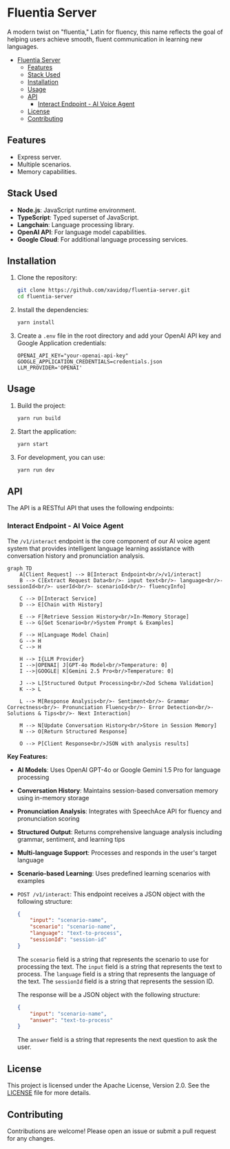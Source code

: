 # Fluentia Server

A modern twist on "fluentia," Latin for fluency, this name reflects the goal of helping users achieve smooth, fluent communication in learning new languages.

- [Fluentia Server](#fluentia-server)
  - [Features](#features)
  - [Stack Used](#stack-used)
  - [Installation](#installation)
  - [Usage](#usage)
  - [API](#api)
    - [Interact Endpoint - AI Voice Agent](#interact-endpoint---ai-voice-agent)
  - [License](#license)
  - [Contributing](#contributing)

## Features

- Express server.
- Multiple scenarios.
- Memory capabilities.

## Stack Used

- **Node.js**: JavaScript runtime environment.
- **TypeScript**: Typed superset of JavaScript.
- **Langchain**: Language processing library.
- **OpenAI API**: For language model capabilities.
- **Google Cloud**: For additional language processing services.

## Installation

1. Clone the repository:
    ```sh
    git clone https://github.com/xavidop/fluentia-server.git
    cd fluentia-server
    ```

2. Install the dependencies:
    ```sh
    yarn install
    ```

3. Create a `.env` file in the root directory and add your OpenAI API key and Google Application credentials:
    ```env
    OPENAI_API_KEY="your-openai-api-key"
    GOOGLE_APPLICATION_CREDENTIALS=credentials.json
    LLM_PROVIDER='OPENAI'
    ```

## Usage

1. Build the project:
    ```sh
    yarn run build
    ```

2. Start the application:
    ```sh
    yarn start
    ```

3. For development, you can use:
    ```sh
    yarn run dev
    ```

## API

The API is a RESTful API that uses the following endpoints:

### Interact Endpoint - AI Voice Agent

The `/v1/interact` endpoint is the core component of our AI voice agent system that provides intelligent language learning assistance with conversation history and pronunciation analysis.

```mermaid
graph TD
    A[Client Request] --> B[Interact Endpoint<br/>/v1/interact]
    B --> C[Extract Request Data<br/>- input text<br/>- language<br/>- sessionId<br/>- userId<br/>- scenarioId<br/>- fluencyInfo]
    
    C --> D[Interact Service]
    D --> E[Chain with History]
    
    E --> F[Retrieve Session History<br/>In-Memory Storage]
    E --> G[Get Scenario<br/>System Prompt & Examples]
    
    F --> H[Language Model Chain]
    G --> H
    C --> H
    
    H --> I{LLM Provider}
    I -->|OPENAI| J[GPT-4o Model<br/>Temperature: 0]
    I -->|GOOGLE| K[Gemini 2.5 Pro<br/>Temperature: 0]
    
    J --> L[Structured Output Processing<br/>Zod Schema Validation]
    K --> L
    
    L --> M[Response Analysis<br/>- Sentiment<br/>- Grammar Correctness<br/>- Pronunciation Fluency<br/>- Error Detection<br/>- Solutions & Tips<br/>- Next Interaction]
    
    M --> N[Update Conversation History<br/>Store in Session Memory]
    N --> O[Return Structured Response]
    
    O --> P[Client Response<br/>JSON with analysis results]
```

**Key Features:**
- **AI Models**: Uses OpenAI GPT-4o or Google Gemini 1.5 Pro for language processing
- **Conversation History**: Maintains session-based conversation memory using in-memory storage
- **Pronunciation Analysis**: Integrates with SpeechAce API for fluency and pronunciation scoring
- **Structured Output**: Returns comprehensive language analysis including grammar, sentiment, and learning tips
- **Multi-language Support**: Processes and responds in the user's target language
- **Scenario-based Learning**: Uses predefined learning scenarios with examples

- `POST /v1/interact`: This endpoint receives a JSON object with the following structure:
    ```json
    {
        "input": "scenario-name",
        "scenario": "scenario-name",
        "language": "text-to-process",
        "sessionId": "session-id"
    }
    ```
    The `scenario` field is a string that represents the scenario to use for processing the text. The `input` field is a string that represents the text to process. The `language` field is a string that represents the language of the text. The `sessionId` field is a string that represents the session ID.

    The response will be a JSON object with the following structure:
    ```json
    {
        "input": "scenario-name",
        "answer": "text-to-process"
    }
    ```

    The `answer` field is a string that represents the next question to ask the user.


## License

This project is licensed under the Apache License, Version 2.0. See the [LICENSE](LICENSE) file for more details.

## Contributing

Contributions are welcome! Please open an issue or submit a pull request for any changes.